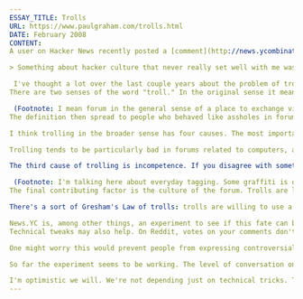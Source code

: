 ```yaml
---
ESSAY_TITLE: Trolls
URL: https://www.paulgraham.com/trolls.html
DATE: February 2008
CONTENT:
A user on Hacker News recently posted a [comment](http://news.ycombinator.com/item?id=116938) that set me thinking:

> Something about hacker culture that never really set well with me was this � the nastiness. ... I just don't understand why people troll like they do.

 I've thought a lot over the last couple years about the problem of trolls. It's an old one, as old as forums, but we're still just learning what the causes are and how to address them.
There are two senses of the word "troll." In the original sense it meant someone, usually an outsider, who deliberately stirred up fights in a forum by saying controversial things.

 (Footnote: I mean forum in the general sense of a place to exchange views. The original Internet forums were not web sites but Usenet newsgroups.) For example, someone who didn't use a certain programming language might go to a forum for users of that language and make disparaging remarks about it, then sit back and watch as people rose to the bait. This sort of trolling was in the nature of a practical joke, like letting a bat loose in a room full of people.
The definition then spread to people who behaved like assholes in forums, whether intentionally or not. Now when people talk about trolls they usually mean this broader sense of the word. Though in a sense this is historically inaccurate, it is in other ways more accurate, because when someone is being an asshole it's usually uncertain even in their own mind how much is deliberate. That is arguably one of the defining qualities of an asshole.

I think trolling in the broader sense has four causes. The most important is distance. People will say things in anonymous forums that they'd never dare say to someone's face, just as they'll do things in cars that they'd never do as pedestrians � like tailgate people, or honk at them, or cut them off.

Trolling tends to be particularly bad in forums related to computers, and I think that's due to the kind of people you find there. Most of them (myself included) are more comfortable dealing with abstract ideas than with people. Hackers can be abrupt even in person. Put them on an anonymous forum, and the problem gets worse.

The third cause of trolling is incompetence. If you disagree with something, it's easier to say "you suck" than to figure out and explain exactly what you disagree with. You're also safe that way from refutation. In this respect trolling is a lot like graffiti. Graffiti happens at the intersection of ambition and incompetence: people want to make their mark on the world, but have no other way to do it than literally making a mark on the world.

 (Footnote: I'm talking here about everyday tagging. Some graffiti is quite impressive (anything becomes art if you do it well enough) but the median tag is just visual spam.)
The final contributing factor is the culture of the forum. Trolls are like children (many _are_ children) in that they're capable of a wide range of behavior depending on what they think will be tolerated. In a place where rudeness isn't tolerated, most can be polite. But vice versa as well.

There's a sort of Gresham's Law of trolls: trolls are willing to use a forum with a lot of thoughtful people in it, but thoughtful people aren't willing to use a forum with a lot of trolls in it. Which means that once trolling takes hold, it tends to become the dominant culture. That had already happened to Slashdot and Digg by the time I paid attention to comment threads there, but I watched it happen to Reddit.

News.YC is, among other things, an experiment to see if this fate can be avoided. The sites's [guidelines](http://ycombinator.com/newsguidelines.html) explicitly ask people not to say things they wouldn't say face to face. If someone starts being rude, other users will step in and tell them to stop. And when people seem to be deliberately trolling, we ban them ruthlessly.
Technical tweaks may also help. On Reddit, votes on your comments don't affect your karma score, but they do on News.YC. And it does seem to influence people when they can see their reputation in the eyes of their peers drain away after making an asshole remark. Often users have second thoughts and delete such comments.

One might worry this would prevent people from expressing controversial ideas, but empirically that doesn't seem to be what happens. When people say something substantial that gets modded down, they stubbornly leave it up. What people delete are wisecracks, because they have less invested in them.

So far the experiment seems to be working. The level of conversation on News.YC is as high as on any forum I've seen. But we still only have about 8,000 uniques a day. The conversations on Reddit were good when it was that small. The challenge is whether we can keep things this way.

I'm optimistic we will. We're not depending just on technical tricks. The core users of News.YC are mostly refugees from other sites that were overrun by trolls. They feel about trolls roughly the way refugees from Cuba or Eastern Europe feel about dictatorships. So there are a lot of people working to keep this from happening again.
---
```

